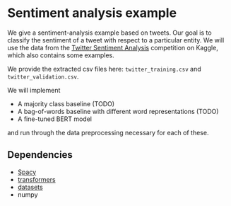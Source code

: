 # Sentiment analysis example
We give a sentiment-analysis example based on tweets.
Our goal is to classify the sentiment of a tweet with respect to a particular entity.
We will use the data from the
[Twitter Sentiment Analysis](https://www.kaggle.com/datasets/jp797498e/twitter-entity-sentiment-analysis)
competition on Kaggle, which also contains some examples.

We provide the extracted csv files here: `twitter_training.csv` and `twitter_validation.csv`.

We will implement
* A majority class baseline (TODO)
* A bag-of-words baseline with different word representations (TODO)
* A fine-tuned BERT model
 
and run through the data preprocessing necessary for each of these.

## Dependencies
* [Spacy](https://spacy.io/usage)
* [transformers](https://huggingface.co/docs/transformers/installation)
* [datasets](https://huggingface.co/docs/datasets/installation)
* numpy
